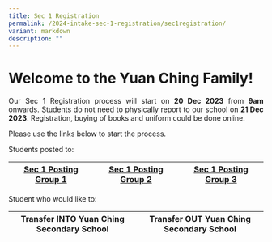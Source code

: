 ```yaml
---
title: Sec 1 Registration
permalink: /2024-intake-sec-1-registration/sec1registration/
variant: markdown
description: ""
---
```

# Welcome to the Yuan Ching Family!

<p style="text-align: justify;">Our Sec 1 Registration process will start on <strong>20 Dec 2023</strong> from <strong>9am </strong> onwards.
Students do not need to physically report to our school on <strong>21 Dec 2023</strong>. Registration, buying of books and uniform could be done online. </p>

Please use the links below to start the process.

Students posted to:


| [Sec 1 Posting Group 1](/2024-intake-sec-1-registration/sec1pg1/) | [Sec 1 Posting Group 2](/2024-intake-sec-1-registration/sec1pg2/) | [Sec 1 Posting Group 3](/2024-intake-sec-1-registration/sec1pg3/) |
| -------- | -------- | -------- |


Student who would like to: 

| Transfer INTO Yuan Ching Secondary School | Transfer OUT Yuan Ching Secondary School | 
| -------- | -------- |